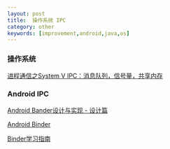 ```yaml
---
layout: post
title:  操作系统 IPC
category: other
keywords: [improvement,android,java,os]
---
```



### 操作系统




[进程通信之System V IPC：消息队列，信号量，共享内存](http://blog.csdn.net/colzer/article/details/8146138)


### Android IPC


[Android Bander设计与实现 - 设计篇](http://blog.csdn.net/universus/article/details/6211589)

[Android Binder](http://elinux.org/Android_Binder)

[Binder学习指南](http://weishu.me/2016/01/12/binder-index-for-newer/)